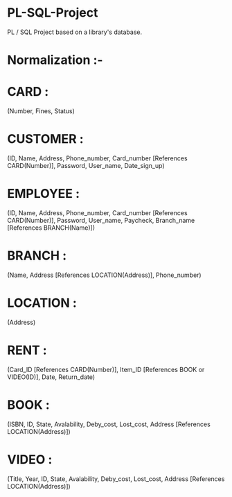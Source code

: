 # PL-SQL-Project
PL / SQL Project based on a library's database.









# Normalization :-

# CARD : 
(Number, Fines, Status)
# CUSTOMER :
(ID, Name, Address, Phone_number, Card_number [References CARD(Number)], Password, User_name, Date_sign_up)
# EMPLOYEE :
(ID, Name, Address, Phone_number, Card_number [References CARD(Number)], Password, User_name, Paycheck, Branch_name [References BRANCH(Name)])
# BRANCH :
(Name, Address [References LOCATION(Address)], Phone_number)
# LOCATION :
(Address)
# RENT :
(Card_ID [References CARD(Number)], Item_ID [References BOOK or VIDEO(ID)], Date, Return_date)
# BOOK :
(ISBN, ID, State, Avalability, Deby_cost, Lost_cost, Address [References LOCATION(Address)])
# VIDEO :
(Title, Year, ID, State, Avalability, Deby_cost, Lost_cost, Address [References LOCATION(Address)])
